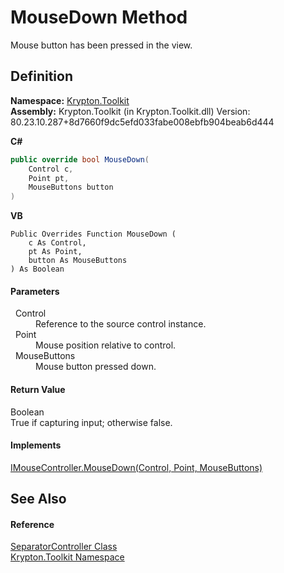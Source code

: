 # MouseDown Method


Mouse button has been pressed in the view.



## Definition
**Namespace:** <a href="79d2eac2-21f4-54ff-7552-b20c33c30600.md">Krypton.Toolkit</a>  
**Assembly:** Krypton.Toolkit (in Krypton.Toolkit.dll) Version: 80.23.10.287+8d7660f9dc5efd033fabe008ebfb904beab6d444

**C#**
``` C#
public override bool MouseDown(
	Control c,
	Point pt,
	MouseButtons button
)
```
**VB**
``` VB
Public Overrides Function MouseDown ( 
	c As Control,
	pt As Point,
	button As MouseButtons
) As Boolean
```



#### Parameters
<dl><dt>  Control</dt><dd>Reference to the source control instance.</dd><dt>  Point</dt><dd>Mouse position relative to control.</dd><dt>  MouseButtons</dt><dd>Mouse button pressed down.</dd></dl>

#### Return Value
Boolean  
True if capturing input; otherwise false.

#### Implements
<a href="2dc37542-2808-cca9-9b5c-bf9002c30471.md">IMouseController.MouseDown(Control, Point, MouseButtons)</a>  


## See Also


#### Reference
<a href="dc03d539-ef25-dbf0-7831-742483d200d7.md">SeparatorController Class</a>  
<a href="79d2eac2-21f4-54ff-7552-b20c33c30600.md">Krypton.Toolkit Namespace</a>  
